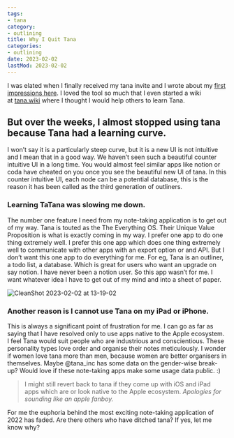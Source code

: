 ```yaml
---
tags:
- tana
category:
- outlining
title: Why I Quit Tana
categories:
- outlining
date: 2023-02-02
lastMod: 2023-02-02
---
```

I was elated when I finally received my tana invite and I wrote about my [first impressions here](https://www.toolsforthoughts.com/pages/first-impressions-of-tana-inc/). I loved the tool so much that I even started a wiki at [tana.wiki](https://tana.wiki) where I thought I would help others to learn Tana.

## But over the weeks, I almost stopped using tana because Tana had a learning curve.

I won’t say it is a particularly steep curve, but it is a new UI is not intuitive and I mean that in a good way. We haven’t seen such a beautiful counter intuitive UI in a long time. You would almost feel similar apps like notion or coda have cheated on you once you see the beautiful new UI of tana.  In this counter intuitive UI, each node can be a potential database, this is the reason it has been called as the third generation of outliners.

### Learning TaTana was slowing me down.

The number one feature I need from my note-taking application is to get out of my way. Tana is touted as the The Everything OS. Their Unique Value Proposition is what is exactly coming in my way. I prefer one app to do one thing extremely well. I prefer this one app which does one thing extremely well to communicate with other apps with an export option or and API. But I don’t want this one app to do everything for me. For eg, Tana is an outliner, a todo list, a database. Which is great for users who want an upgrade on say notion. I have never been a notion user. So this app wasn’t for me. I want whatever idea I have to get out of my mind and into a sheet of paper.

![CleanShot 2023-02-02 at 13-19-02](https://mataroa.blog/images/c6ad8ab6.png)

### Another reason is I cannot use Tana on my iPad or iPhone.
This is always a significant point of frustration for me. I can go as far as saying that I have resolved only to use apps native to the Apple ecosystem. I feel Tana would suit people who are industrious and conscientious. These personality types love order and organise their notes meticulously. I wonder if women love tana more than men, because women are better organisers in themselves. Maybe @tana_inc has some data on the gender-wise break-up? Would love if these note-taking apps make some usage data public. :) 
> I might still revert back  to tana if they come up with iOS and iPad apps which are or look native to the Apple ecosystem. *Apologies for sounding like an apple fanboy.*

For me the euphoria behind the most exciting note-taking application of 2022 has faded. Are there others who have ditched tana? If yes, let me know why?
